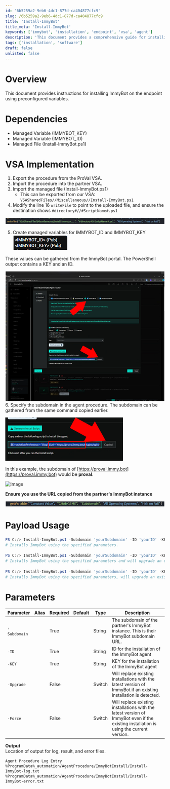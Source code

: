 ```yaml
---
id: '6b5259a2-9eb6-4dc1-877d-ca404877cfc9'
slug: /6b5259a2-9eb6-4dc1-877d-ca404877cfc9
title: 'Install-ImmyBot'
title_meta: 'Install-ImmyBot'
keywords: ['immybot', 'installation', 'endpoint', 'vsa', 'agent']
description: 'This document provides a comprehensive guide for installing ImmyBot on endpoints using preconfigured variables within the VSA environment. It covers dependencies, implementation steps, usage of the installation script, and detailed parameter descriptions.'
tags: ['installation', 'software']
draft: false
unlisted: false
---
```


# Overview
This document provides instructions for installing ImmyBot on the endpoint using preconfigured variables.

# Dependencies
- Managed Variable (IMMYBOT_KEY)
- Managed Variable (IMMYBOT_ID)
- Managed File (Install-ImmyBot.ps1)

# VSA Implementation
1. Export the procedure from the ProVal VSA.
2. Import the procedure into the partner VSA.
3. Import the managed file (Install-ImmyBot.ps1)
   - This can be exported from our VSA:  
     `VSASharedFiles//Miscellaneous//Install-ImmyBot.ps1`
4. Modify the line 16 `writeFile` to point to the uploaded file, and ensure the destination shows `#directory#//#ScriptName#.ps1`

![Image](../../../static/img/docs/6b5259a2-9eb6-4dc1-877d-ca404877cfc9/image_1.png)

5. Create managed variables for IMMYBOT_ID and IMMYBOT_KEY  
   ![Image](../../../static/img/docs/6b5259a2-9eb6-4dc1-877d-ca404877cfc9/image_2.png)

These values can be gathered from the ImmyBot portal. The PowerShell output contains a KEY and an ID.

![Image](../../../static/img/docs/6b5259a2-9eb6-4dc1-877d-ca404877cfc9/image_3.png)  
6. Specify the subdomain in the agent procedure. The subdomain can be gathered from the same command copied earlier.  

![Image](../../../static/img/docs/6b5259a2-9eb6-4dc1-877d-ca404877cfc9/image_4.png)  

In this example, the subdomain of [https://proval.immy.bot](https://proval.immy.bot) would be **proval**.  

![Image](https://c.tenor.com/8vSJsVW-1pQAAAAj/police-car-light-joypixels.gif)  

**Ensure you use the URL copied from the partner's ImmyBot instance**  

![Image](../../../static/img/docs/6b5259a2-9eb6-4dc1-877d-ca404877cfc9/image_5.png)  

# Payload Usage
```powershell
PS C:/> Install-ImmyBot.ps1 -Subdomain 'yourSubdomain' -ID 'yourID' -KEY 'yourKEY' 
# Installs ImmyBot using the specified parameters.

PS C:/> Install-ImmyBot.ps1 -Subdomain 'yourSubdomain' -ID 'yourID' -KEY 'yourKEY' -Upgrade
# Installs ImmyBot using the specified parameters and will upgrade an existing agent to the latest version.

PS C:/> Install-ImmyBot.ps1 -Subdomain 'yourSubdomain' -ID 'yourID' -KEY 'yourKEY' -Upgrade -Force
# Installs ImmyBot using the specified parameters, will upgrade an existing agent to the latest version, and will replace existing installation even if up to date.
```

# Parameters
| Parameter    | Alias | Required | Default | Type   | Description                                                                                       |
|--------------|-------|----------|---------|--------|---------------------------------------------------------------------------------------------------|
| `-Subdomain` |       | True     |         | String | The subdomain of the partner's ImmyBot instance. This is their ImmyBot subdomain URL.          |
| `-ID`       |       | True     |         | String | ID for the installation of the ImmyBot agent                                                    |
| `-KEY`      |       | True     |         | String | KEY for the installation of the ImmyBot agent                                                   |
| `-Upgrade`   |       | False    |         | Switch | Will replace existing installations with the latest version of ImmyBot if an existing installation is detected. |
| `-Force`     |       | False    |         | Switch | Will replace existing installations with the latest version of ImmyBot even if the existing installation is using the current version. |

**Output**  
Location of output for log, result, and error files.
```
Agent Procedure Log Entry
%ProgramData%_automation/AgentProcedure/ImmyBotInstall/Install-ImmyBot-log.txt
%ProgramData%_automation/AgentProcedure/ImmyBotInstall/Install-ImmyBot-error.txt
```

